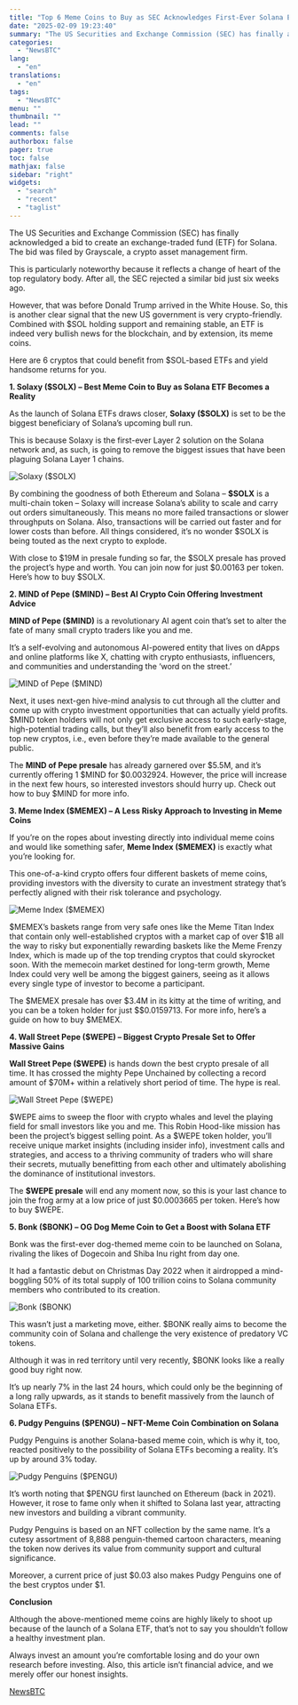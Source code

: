 ```yaml
---
title: "Top 6 Meme Coins to Buy as SEC Acknowledges First-Ever Solana ETF Application"
date: "2025-02-09 19:23:40"
summary: "The US Securities and Exchange Commission (SEC) has finally acknowledged a bid to create an exchange-traded fund (ETF) for Solana. The bid was filed by Grayscale, a crypto asset management firm.This is particularly noteworthy because it reflects a change of heart of the top regulatory body. After all, the SEC..."
categories:
  - "NewsBTC"
lang:
  - "en"
translations:
  - "en"
tags:
  - "NewsBTC"
menu: ""
thumbnail: ""
lead: ""
comments: false
authorbox: false
pager: true
toc: false
mathjax: false
sidebar: "right"
widgets:
  - "search"
  - "recent"
  - "taglist"
---
```


The US Securities and Exchange Commission (SEC) has finally acknowledged a bid to create an exchange-traded fund (ETF) for Solana. The bid was filed by Grayscale, a crypto asset management firm.

This is particularly noteworthy because it reflects a change of heart of the top regulatory body. After all, the SEC rejected a similar bid just six weeks ago.

However, that was before Donald Trump arrived in the White House. So, this is another clear signal that the new US government is very crypto-friendly. Combined with $SOL holding support and remaining stable, an ETF is indeed very bullish news for the blockchain, and by extension, its meme coins.

Here are 6 cryptos that could benefit from $SOL-based ETFs and yield handsome returns for you.

**1. Solaxy ($SOLX) – Best Meme Coin to Buy as Solana ETF Becomes a Reality**

As the launch of Solana ETFs draws closer, **Solaxy ($SOLX)** is set to be the biggest beneficiary of Solana’s upcoming bull run.

This is because Solaxy is the first-ever Layer 2 solution on the Solana network and, as such, is going to remove the biggest issues that have been plaguing Solana Layer 1 chains.

![Solaxy ($SOLX)](https://s3.tradingview.com/news/image/newsbtc:fd69ddd01094b-c65df36e471e7047444e5a62476928fa-resized.jpeg)

By combining the goodness of both Ethereum and Solana – **$SOLX** is a multi-chain token – Solaxy will increase Solana’s ability to scale and carry out orders simultaneously. This means no more failed transactions or slower throughputs on Solana. Also, transactions will be carried out faster and for lower costs than before. All things considered, it’s no wonder $SOLX is being touted as the next crypto to explode.

With close to $19M in presale funding so far, the $SOLX presale has proved the project’s hype and worth. You can join now for just $0.00163 per token. Here’s how to buy $SOLX.

**2. MIND of Pepe ($MIND) – Best AI Crypto Coin Offering Investment Advice**

**MIND of Pepe ($MIND)** is a revolutionary AI agent coin that’s set to alter the fate of many small crypto traders like you and me.

It’s a self-evolving and autonomous AI-powered entity that lives on dApps and online platforms like X, chatting with crypto enthusiasts, influencers, and communities and understanding the ‘word on the street.’

![MIND of Pepe ($MIND)](https://s3.tradingview.com/news/image/newsbtc:fd69ddd01094b-46ccf66d6ba2a7359d9f48277a5e755f-resized.jpeg)

Next, it uses next-gen hive-mind analysis to cut through all the clutter and come up with crypto investment opportunities that can actually yield profits. $MIND token holders will not only get exclusive access to such early-stage, high-potential trading calls, but they’ll also benefit from early access to the top new cryptos, i.e., even before they’re made available to the general public.

The **MIND of Pepe presale** has already garnered over $5.5M, and it’s currently offering 1 $MIND for $0.0032924. However, the price will increase in the next few hours, so interested investors should hurry up. Check out how to buy $MIND for more info.

**3. Meme Index ($MEMEX) – A Less Risky Approach to Investing in Meme Coins**

If you’re on the ropes about investing directly into individual meme coins and would like something safer, **Meme Index ($MEMEX)** is exactly what you’re looking for.

This one-of-a-kind crypto offers four different baskets of meme coins, providing investors with the diversity to curate an investment strategy that’s perfectly aligned with their risk tolerance and psychology.

![Meme Index ($MEMEX)](https://s3.tradingview.com/news/image/newsbtc:fd69ddd01094b-725e5ee73ff076a0e7d38994ef10acd7-resized.jpeg)

$MEMEX’s baskets range from very safe ones like the Meme Titan Index that contain only well-established cryptos with a market cap of over $1B all the way to risky but exponentially rewarding baskets like the Meme Frenzy Index, which is made up of the top trending cryptos that could skyrocket soon. With the memecoin market destined for long-term growth, Meme Index could very well be among the biggest gainers, seeing as it allows every single type of investor to become a participant.

The $MEMEX presale has over $3.4M in its kitty at the time of writing, and you can be a token holder for just $$0.0159713. For more info, here’s a guide on how to buy $MEMEX.

**4. Wall Street Pepe ($WEPE) – Biggest Crypto Presale Set to Offer Massive Gains**

**Wall Street Pepe ($WEPE)** is hands down the best crypto presale of all time. It has crossed the mighty Pepe Unchained by collecting a record amount of $70M+ within a relatively short period of time. The hype is real.

![Wall Street Pepe ($WEPE)](https://s3.tradingview.com/news/image/newsbtc:fd69ddd01094b-96bc6268c8dc14290e0773f3cb2e58f1-resized.jpeg)

$WEPE aims to sweep the floor with crypto whales and level the playing field for small investors like you and me. This Robin Hood-like mission has been the project’s biggest selling point. As a $WEPE token holder, you’ll receive unique market insights (including insider info), investment calls and strategies, and access to a thriving community of traders who will share their secrets, mutually benefitting from each other and ultimately abolishing the dominance of institutional investors.

The **$WEPE presale** will end any moment now, so this is your last chance to join the frog army at a low price of just $0.0003665 per token. Here’s how to buy $WEPE.

**5. Bonk ($BONK) – OG Dog Meme Coin to Get a Boost with Solana ETF**

Bonk was the first-ever dog-themed meme coin to be launched on Solana, rivaling the likes of Dogecoin and Shiba Inu right from day one.

It had a fantastic debut on Christmas Day 2022 when it airdropped a mind-boggling 50% of its total supply of 100 trillion coins to Solana community members who contributed to its creation.

![Bonk ($BONK)](https://s3.tradingview.com/news/image/newsbtc:fd69ddd01094b-c7d6222be954de751adb08e6f0766534-resized.jpeg)

This wasn’t just a marketing move, either. $BONK really aims to become the community coin of Solana and challenge the very existence of predatory VC tokens.

Although it was in red territory until very recently, $BONK looks like a really good buy right now.

It’s up nearly 7% in the last 24 hours, which could only be the beginning of a long rally upwards, as it stands to benefit massively from the launch of Solana ETFs.

**6. Pudgy Penguins ($PENGU) – NFT-Meme Coin Combination on Solana**

Pudgy Penguins is another Solana-based meme coin, which is why it, too, reacted positively to the possibility of Solana ETFs becoming a reality. It’s up by around 3% today.

![Pudgy Penguins ($PENGU)](https://s3.tradingview.com/news/image/newsbtc:fd69ddd01094b-8661a57ae0490530575edb2b4108b757-resized.jpeg)

It’s worth noting that $PENGU first launched on Ethereum (back in 2021). However, it rose to fame only when it shifted to Solana last year, attracting new investors and building a vibrant community.

Pudgy Penguins is based on an NFT collection by the same name. It’s a cutesy assortment of 8,888 penguin-themed cartoon characters, meaning the token now derives its value from community support and cultural significance.

Moreover, a current price of just $0.03 also makes Pudgy Penguins one of the best cryptos under $1.

**Conclusion**

Although the above-mentioned meme coins are highly likely to shoot up because of the launch of a Solana ETF, that’s not to say you shouldn’t follow a healthy investment plan.

Always invest an amount you’re comfortable losing and do your own research before investing. Also, this article isn’t financial advice, and we merely offer our honest insights.

[NewsBTC](https://www.tradingview.com/news/newsbtc:fd69ddd01094b:0-top-6-meme-coins-to-buy-as-sec-acknowledges-first-ever-solana-etf-application/)
